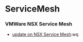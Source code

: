 # ServiceMesh

### VMWare NSX Service Mesh

- [update on NSX Service Mesh](https://blogs.vmware.com/networkvirtualization/2018/12/nsx-service-mesh.html/):wq
